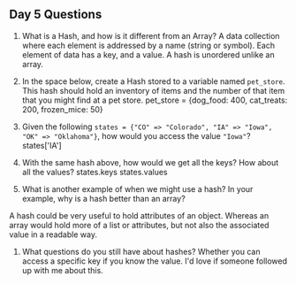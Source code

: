 ## Day 5 Questions

1. What is a Hash, and how is it different from an Array?
A data collection where each element is addressed by a name (string or symbol). Each element of data has a key, and a value.  A hash is unordered unlike an array.

1. In the space below, create a Hash stored to a variable named `pet_store`.  This hash should hold an inventory of items and the number of that item that you might find at a pet store.
pet_store = {dog_food: 400, cat_treats: 200, frozen_mice: 50}


1. Given the following `states = {"CO" => "Colorado", "IA" => "Iowa", "OK" => "Oklahoma"}`, how would you access the value `"Iowa"`?
states['IA']

1. With the same hash above, how would we get all the keys?  How about all the values?
states.keys
states.values


1. What is another example of when we might use a hash?  In your example, why is a hash better than an array?

A hash could be very useful to hold attributes of an object. Whereas an array would hold more of a list or attributes, but not also the associated value in a readable way.

1. What questions do you still have about hashes?
Whether you can access a specific key if you know the value. I'd love if someone followed up with me about this.
